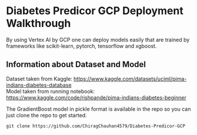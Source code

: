 # Diabetes Predicor GCP Deployment Walkthrough

By using Vertex AI by GCP one can deploy models easily that are trained by frameworks like scikit-learn, pytorch, tensorflow and xgboost.

## Information about Dataset and Model
Dataset taken from Kaggle: https://www.kaggle.com/datasets/uciml/pima-indians-diabetes-database<br>
Model taken from running notebook: https://www.kaggle.com/code/rishpande/pima-indians-diabetes-beginner

The GradientBoost model in pickle format is available in the repo so you can just clone the repo to get started.

```
git clone https://github.com/ChiragChauhan4579/Diabetes-Predicor-GCP
```
